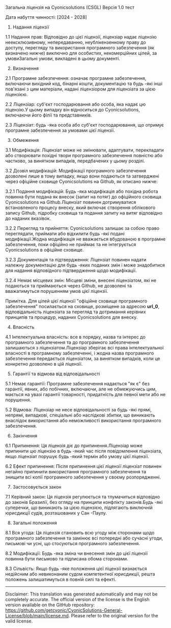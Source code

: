 Загальна ліцензія на Cyonicsolutions (CSGL)
Версія 1.0 тест

Дата набуття чинності: [2024 - 2028]

1. Надання ліцензії

1.1 Надання прав: Відповідно до цієї ліцензії, ліцензіар надає ліцензію неексклюзивному, непередаванню, неублікензенному праву до доступу, перегляду та використання програмного забезпечення (як визначено нижче) виключно для особистих, некомерційних цілей, за умовиЗагальні умови, викладені в цьому документі.

2. Визначення

2.1 Програмне забезпечення: означає програмне забезпечення, включаючи вихідний код, бінарні кошти, документацію та будь -які інші пов'язані з цим матеріали, надані ліцензіором для ліцензіата за цією ліцензією.

2.2 Ліцензіар: суб'єкт господарювання або особа, яка надає цю ліцензію.У цьому випадку він відноситься до Cyonicsolutions, включаючи його філії та представників.

2.3 Ліцензіат: будь -яка особа або суб'єкт господарювання, що отримує програмне забезпечення за умовами цієї ліцензії.

3. Обмеження

3.1 Модифікація: Ліцензіат може не змінювати, адаптувати, перекладати або створювати похідні твори програмного забезпечення повністю або частково, за винятком випадків, передбачених у цьому розділі.

3.2 Дозвіл модифікацій: Модифікації програмного забезпечення дозволені лише в тому випадку, якщо вони подаються та затверджені через офіційне сховище Cyonicsolutions на Github, як описано нижче:

3.2.1 Подання модифікацій: Будь -яка модифікація або похідна робота повинна бути подана як внесок (запит на потяг) до офіційного сховища Cyonicsolutions на Github.Ліцензіат повинен дотримуватися встановленого процесу внеску, який включає створення облікового запису Github, підробку сховища та подання запиту на витяг відповідно до наданих вказівок.

3.2.2 Перегляд та прийняття: Cyonicsolutions залишає за собою право переглядати, приймати або відхилити будь -які подані модифікації.Жодна модифікація не вважається вбудованою в програмне забезпечення, поки офіційно не приймає та не інтегрується Cyonicsolutions в офіційне сховище.

3.2.3 Документація та підтвердження: Ліцензіат повинен надати належну документацію для будь -яких поданих змін і може знадобитися для надання відповідного підтвердження щодо модифікації.

3.2.4 Немає місцевих змін: Місцеві зміни, внесені ліцензіатом, які не подаються та приймаються через Github, не дозволені та вважатимуться порушенням умов цієї ліцензії.

Примітка. Для цілей цієї ліцензії "офіційне сховище програмного забезпечення" посилається на сховище, розміщене за адресою __url_0__, відповідальність ліцензіата за перегляд та дотримання керівних принципів та процедур, наданих Cyonicsolutions для внеску.

4. Власність

4.1 Інтелектуальна власність: все в порядку, назва та інтерес до програмного забезпечення та до програмного забезпечення залишаються з ліцензіатом.Ліцензіар зберігає всі права інтелектуальної власності в програмному забезпеченні, і жодна назва програмного забезпечення передається ліцензіатом, за винятком випадків, коли це конкретно дозволено в цій ліцензії.

5. Гарантії та відмова від відповідальності

5.1 Немає гарантії: Програмне забезпечення надається "як є" без гарантії, явних, або побічних, включаючи, але не обмежуючись цим, мається на увазі гарантії товарності, придатність для певної мети або не порушення.

5.2 Відмова: Ліцензіар не несе відповідальності за будь -які прямі, непрямі, випадкові, спеціальні або наслідкові збитки, що виникають внаслідок використання або неможливості використання програмного забезпечення.

6. Закінчення

6.1 Припинення: Ця ліцензія діє до припинення.Ліцензіар може припинити цю ліцензію в будь -який час після повідомлення ліцензіата, якщо ліцензіат порушує будь -який термін або умову цієї ліцензії.

6.2 Ефект припинення: Після припинення цієї ліцензії ліцензіат повинен негайно припинити використання програмного забезпечення та знищити всі копії програмного забезпечення у своєму розпорядженні.

7. Застосовується закон

7.1 Керівний закон: Ця ліцензія регулюється та тлумачиться відповідно до законів Бразилії, без огляду на принципи конфлікту законів.Будь -які суперечки, що виникають за цією ліцензією, підлягають виключній юрисдикції судів, розташованих у Сан -Паулу.

8. Загальні положення

8.1 Вся угода: Ця ліцензія становить всю угоду між сторонами щодо програмного забезпечення та замінює всі попередні або сучасні угоди, письмові чи усні, що стосуються програмного забезпечення.

8.2 Модифікації: Будь -яка зміна чи внесення змін до цієї ліцензії повинна бути письмово та підписана обома сторонами.

8.3 Сільвість: Якщо будь -яке положення цієї ліцензії визнається недійсним або невиконаним судом компетентної юрисдикції, решта положень залишатимуться в повній силі та ефекті.

---
Disclaimer: This translation was generated automatically and may not be completely accurate. The official version of the license is the English version available on the GitHub repository: https://github.com/getcyonic/CyonicSolutions-General-License/blob/main/license.md. Please refer to the original version for the valid license.